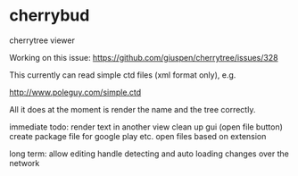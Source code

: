 # cherrybud
cherrytree viewer

Working on this issue:
https://github.com/giuspen/cherrytree/issues/328

This currently can read simple ctd files (xml format only), e.g.

http://www.poleguy.com/simple.ctd

All it does at the moment is render the name and the tree correctly.

immediate todo:
render text in another view
clean up gui (open file button)
create package file for google play etc.
open files based on extension

long term:
allow editing
handle detecting and auto loading changes over the network
